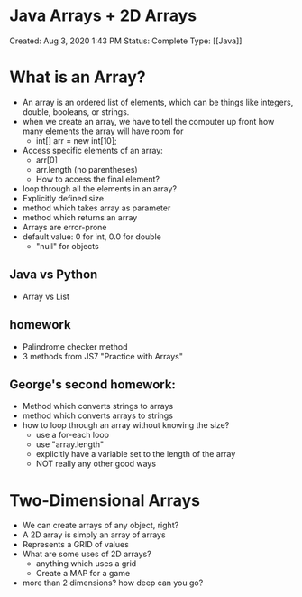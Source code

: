 # Java Arrays + 2D Arrays

Created: Aug 3, 2020 1:43 PM
Status: Complete
Type: [[Java]]

# What is an Array?

- An array is an ordered list of elements, which can be things like integers, double, booleans, or strings.
- when we create an array, we have to tell the computer up front how many elements the array will have room for
    - int[] arr = new int[10];
- Access specific elements of an array:
    - arr[0]
    - arr.length (no parentheses)
    - How to access the final element?
- loop through all the elements in an array?
- Explicitly defined size
- method which takes array as parameter
- method which returns an array
- Arrays are error-prone
- default value: 0 for int, 0.0 for double
    - "null" for objects

## Java vs Python

- Array vs List

## homework

- Palindrome checker method
- 3 methods from JS7 "Practice with Arrays"

## George's second homework:

- Method which converts strings to arrays
- method which converts arrays to strings
- how to loop through an array without knowing the size?
    - use a for-each loop
    - use "array.length"
    - explicitly have a variable set to the length of the array
    - NOT really any other good ways

# Two-Dimensional Arrays

- We can create arrays of any object, right?
- A 2D array is simply an array of arrays
- Represents a GRID of values
- What are some uses of 2D arrays?
    - anything which uses a grid
    - Create a MAP for a game
- more than 2 dimensions? how deep can you go?